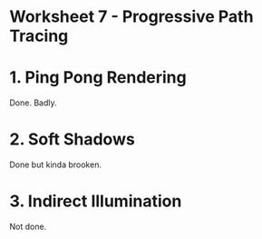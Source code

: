 
# Worksheet 7 - Progressive Path Tracing

# 1. Ping Pong Rendering

Done. Badly.

# 2. Soft Shadows

Done but kinda brooken.

# 3. Indirect Illumination

Not done.